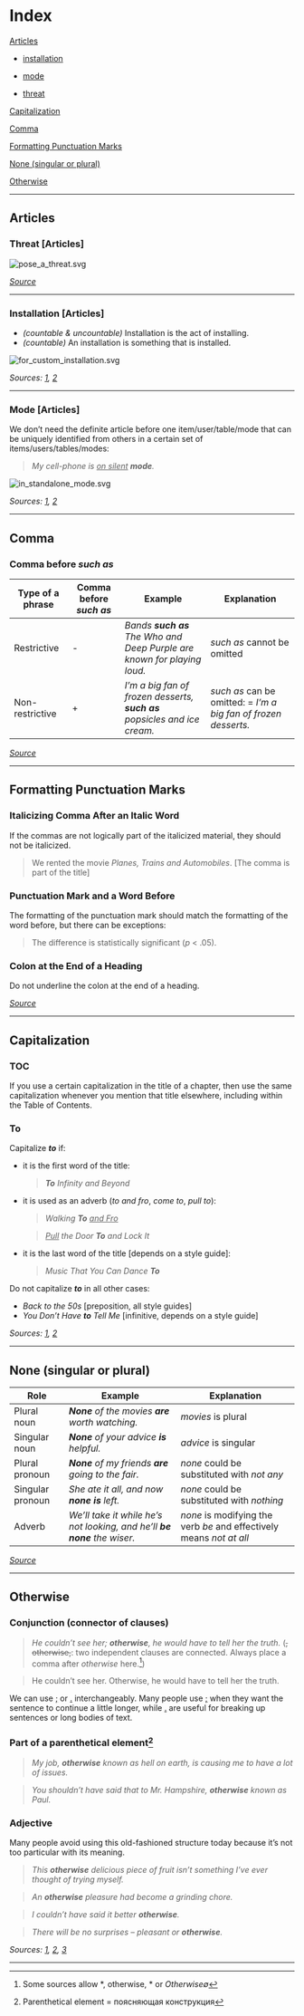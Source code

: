 # Index

[Articles](#articles)

- [installation](#installation-articles)

- [mode](#mode-articles)
   
- [threat](#threat-articles)

[Capitalization](#capitalization)

[Comma](#comma)

[Formatting Punctuation Marks](#formatting-punctuation-marks)

[None (singular or plural)](#none-singular-or-plural)

[Otherwise](#otherwise)

***

## Articles

### Threat \[Articles\]

![pose_a_threat.svg](resources/charts/pose_a_threat.svg)

[*Source*](https://books.google.com/ngrams/graph?content=pose+a+threat%2Cpose+the+threat%2Cpose+threat&year_start=1800&year_end=2019&corpus=en-2019&smoothing=3)

***

### Installation \[Articles\]

- *(countable \& uncountable)* Installation is the act of installing.
- *(countable)* An installation is something that is installed.

![for_custom_installation.svg](resources/charts/for_custom_installation.svg)

*Sources: [1](https://simple.wiktionary.org/wiki/installation),
[2](https://books.google.com/ngrams/graph?content=for+a+custom+installation%2Cfor+custom+installation%2Cfor+the+custom+installation&year_start=1800&year_end=2019&corpus=en-2019&smoothing=3)*

***

### Mode \[Articles\]

We don’t need the definite article before one item/user/table/mode that can be uniquely identified from others in a certain set of items/users/tables/modes:

> *My cell-phone is <ins>on silent</ins> **mode**.*

![in_standalone_mode.svg](resources/charts/in_standalone_mode.svg)

*Sources: [1](https://ell.stackexchange.com/questions/61397/a-definite-article-before-silent-mode),
[2](https://books.google.com/ngrams/graph?content=in+the+standalone+mode%2Cin+a+standalone+mode%2Cin+standalone+mode&year_start=1800&year_end=2019&corpus=en-2019&smoothing=3)*

***

## Comma

### Comma before *such as*

| Type of a phrase | Comma before *such as* | Example | Explanation |
|------------------|------------------------|---------|-------------|
| Restrictive | \- | *Bands **such as** The Who and Deep Purple are known for playing loud.* | *such as* cannot be omitted |
| Non-restrictive | \+ | *I’m a big fan of frozen desserts, **such as** popsicles and ice cream.* | *such as* can be omitted: \= *I’m a big fan of frozen desserts.* |

[*Source*](https://prowritingaid.com/such-as-comma)

***

## Formatting Punctuation Marks

### Italicizing Comma After an Italic Word

If the commas are not logically part of the italicized material, they should not be italicized.

> We rented the movie *Planes, Trains and Automobiles*. \[The comma is part of the title\]

### Punctuation Mark and a Word Before

The formatting of the punctuation mark should match the formatting of the word before, but there can be exceptions:

> The difference is statistically significant (*p* < .05).

### Colon at the End of a Heading

Do not underline the colon at the end of a heading.

[*Source*](https://iconlogic.blogs.com/weblog/2011/04/writing-grammar-do-i-italicize-the-comma-after-an-italic-word.html)

***

## Capitalization

### TOC

If you use a certain capitalization in the title of a chapter, then use the same capitalization whenever you mention that title elsewhere, including within the Table of Contents.

### To

Capitalize ***to*** if:
- it is the first word of the title:
  > ***To** Infinity and Beyond*
- it is used as an adverb (*to and fro*, *come to*, *pull to*):
  > *Walking **To** <ins>and Fro</ins>*
  
  > *<ins>Pull</ins> the Door **To** and Lock It*

- it is the last word of the title \[depends on a style guide\]:
  > *Music That You Can Dance **To***

Do not capitalize ***to*** in all other cases:
- *Back *to* the 50s* \[preposition, all style guides\]
- *You Don’t Have **to** Tell Me* \[infinitive, depends on a style guide\]

*Sources: [1](https://writing.stackexchange.com/questions/61942/should-the-table-of-contents-be-title-case),
[2](https://titlecaseconverter.com/blog/is-to-capitalized)*

***

## None (singular or plural)

| Role | Example | Explanation |
|------|---------|-------------|
| Plural noun | ***None** of the movies **are** worth watching.* | *movies* is plural |
| Singular noun | ***None** of your advice **is** helpful.* | *advice* is singular |
| Plural pronoun | ***None** of my friends **are** going to the fair.* | *none* could be substituted with *not any* |
| Singular pronoun | *She ate it all, and now **none is** left.* | *none* could be substituted with *nothing* |
| Adverb | *We’ll take it while he’s not looking, and he’ll **be none** the wiser.* | *none* is modifying the verb *be* and effectively means *not at all* |

[*Source*](https://www.masterclass.com/articles/is-none-singular-or-plural)

***

## Otherwise

### Conjunction (connector of clauses)

> *He couldn’t see her; **otherwise**, he would have to tell her the truth.* (~~, otherwise,~~: two independent clauses are connected. Always place a comma after *otherwise* here.[^otherwise])

[^otherwise]: Some sources allow *, otherwise, * or *Otherwise∅*

> He couldn’t see her. Otherwise, he would have to tell her the truth.

We can use <ins>;</ins> or <ins>.</ins> interchangeably. Many people use <ins>;</ins> when they want the sentence to continue a little longer, while <ins>.</ins> are useful for breaking up sentences or long bodies of text.

### Part of a parenthetical element[^parenthetical]

[^parenthetical]: Parenthetical element = поясняющая конструкция

> *My job, **otherwise** known as hell on earth, is causing me to have a lot of issues.*

> *You shouldn’t have said that to Mr. Hampshire, **otherwise** known as Paul.*

### Adjective

Many people avoid using this old-fashioned structure today because it’s not too particular with its meaning.

> *This **otherwise** delicious piece of fruit isn’t something I’ve ever thought of trying myself.*

> *An **otherwise** pleasure had become a grinding chore.*

> *I couldn’t have said it better **otherwise**.*

> *There will be no surprises – pleasant or **otherwise**.*

*Sources: [1](https://grammarhow.com/otherwise-comma/),
[2](https://www.dictionary.com/browse/otherwise),
[3](https://www.onestopenglish.com/your-english/your-english-word-grammar-otherwise/157482.article)*

***
